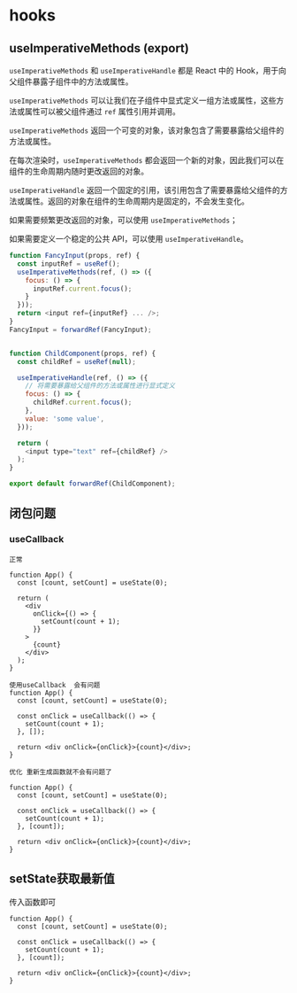 # hooks



## useImperativeMethods (export)

`useImperativeMethods` 和 `useImperativeHandle` 都是 React 中的 Hook，用于向父组件暴露子组件中的方法或属性。

`useImperativeMethods` 可以让我们在子组件中显式定义一组方法或属性，这些方法或属性可以被父组件通过 `ref` 属性引用并调用。

`useImperativeMethods` 返回一个可变的对象，该对象包含了需要暴露给父组件的方法或属性。

在每次渲染时，`useImperativeMethods` 都会返回一个新的对象，因此我们可以在组件的生命周期内随时更改返回的对象。

`useImperativeHandle` 返回一个固定的引用，该引用包含了需要暴露给父组件的方法或属性。返回的对象在组件的生命周期内是固定的，不会发生变化。

如果需要频繁更改返回的对象，可以使用 `useImperativeMethods`；

如果需要定义一个稳定的公共 API，可以使用 `useImperativeHandle`。

```javascript
function FancyInput(props, ref) {
  const inputRef = useRef();
  useImperativeMethods(ref, () => ({
    focus: () => {
      inputRef.current.focus();
    }
  }));
  return <input ref={inputRef} ... />;
}
FancyInput = forwardRef(FancyInput);


function ChildComponent(props, ref) {
  const childRef = useRef(null);

  useImperativeHandle(ref, () => ({
    // 将需要暴露给父组件的方法或属性进行显式定义
    focus: () => {
      childRef.current.focus();
    },
    value: 'some value',
  }));

  return (
    <input type="text" ref={childRef} />
  );
}

export default forwardRef(ChildComponent);
```

## 闭包问题

### useCallback

```
正常

function App() {
  const [count, setCount] = useState(0);

  return (
    <div
      onClick={() => {
        setCount(count + 1);
      }}
    >
      {count}
    </div>
  );
}

使用useCallback  会有问题
function App() {
  const [count, setCount] = useState(0);

  const onClick = useCallback(() => {
    setCount(count + 1);
  }, []);

  return <div onClick={onClick}>{count}</div>;
}

优化 重新生成函数就不会有问题了

function App() {
  const [count, setCount] = useState(0);

  const onClick = useCallback(() => {
    setCount(count + 1);
  }, [count]);

  return <div onClick={onClick}>{count}</div>;
}

```

## setState获取最新值

传入函数即可

```
function App() {
  const [count, setCount] = useState(0);

  const onClick = useCallback(() => {
    setCount(count + 1);
  }, [count]);

  return <div onClick={onClick}>{count}</div>;
}

```

